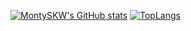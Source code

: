 [![MontySKW's GitHub stats](https://github-readme-stats.vercel.app/api?username="BHASVIC-MontyManserKnight22"&showicons=true&theme=dracula&count_private=true)](https://github.com/anuraghazra/github-readme-stats)
[![TopLangs](https://github-readme-stats.vercel.app/api/top-langs/?username="BHASVIC-MontyManserKnight22"&layout=compact&langs_count=8&showicons=true&theme=dracula)](https://github.com/anuraghazra/github-readme-stats)

<!---
MontySKW/MontySKW is a ✨ special ✨ repository because its `README.md` (this file) appears on your GitHub profile.
You can click the Preview link to take a look at your changes.

--->
